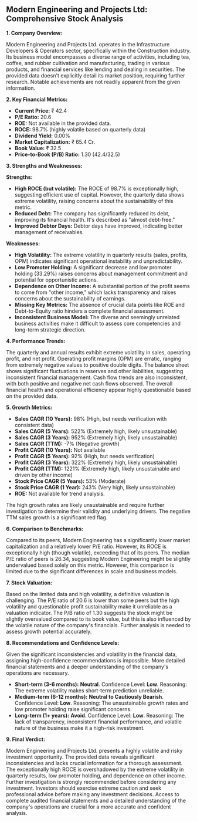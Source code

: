 ## Modern Engineering and Projects Ltd: Comprehensive Stock Analysis

**1. Company Overview:**

Modern Engineering and Projects Ltd. operates in the Infrastructure Developers & Operators sector, specifically within the Construction industry.  Its business model encompasses a diverse range of activities, including tea, coffee, and rubber cultivation and manufacturing, trading in various products, and financial services like lending and dealing in securities. The provided data doesn't explicitly detail its market position, requiring further research.  Notable achievements are not readily apparent from the given information.

**2. Key Financial Metrics:**

* **Current Price:** ₹ 42.4
* **P/E Ratio:** 20.6
* **ROE:** Not available in the provided data.
* **ROCE:** 98.7% (highly volatile based on quarterly data)
* **Dividend Yield:** 0.00%
* **Market Capitalization:** ₹ 65.4 Cr.
* **Book Value:** ₹ 32.5
* **Price-to-Book (P/B) Ratio:** 1.30 (42.4/32.5)


**3. Strengths and Weaknesses:**

**Strengths:**

* **High ROCE (but volatile):**  The ROCE of 98.7% is exceptionally high, suggesting efficient use of capital. However, the quarterly data shows extreme volatility, raising concerns about the sustainability of this metric.
* **Reduced Debt:** The company has significantly reduced its debt, improving its financial health.  It's described as "almost debt-free."
* **Improved Debtor Days:**  Debtor days have improved, indicating better management of receivables.

**Weaknesses:**

* **High Volatility:** The extreme volatility in quarterly results (sales, profits, OPM) indicates significant operational instability and unpredictability.
* **Low Promoter Holding:** A significant decrease and low promoter holding (33.29%) raises concerns about management commitment and potential for opportunistic actions.
* **Dependence on Other Income:**  A substantial portion of the profit seems to come from "other income," which lacks transparency and raises concerns about the sustainability of earnings.
* **Missing Key Metrics:** The absence of crucial data points like ROE and Debt-to-Equity ratio hinders a complete financial assessment.
* **Inconsistent Business Model:** The diverse and seemingly unrelated business activities make it difficult to assess core competencies and long-term strategic direction.


**4. Performance Trends:**

The quarterly and annual results exhibit extreme volatility in sales, operating profit, and net profit.  Operating profit margins (OPM) are erratic, ranging from extremely negative values to positive double digits.  The balance sheet shows significant fluctuations in reserves and other liabilities, suggesting inconsistent financial management. Cash flow trends are also inconsistent, with both positive and negative net cash flows observed.  The overall financial health and operational efficiency appear highly questionable based on the provided data.

**5. Growth Metrics:**

* **Sales CAGR (10 Years):** 98% (High, but needs verification with consistent data)
* **Sales CAGR (5 Years):** 522% (Extremely high, likely unsustainable)
* **Sales CAGR (3 Years):** 952% (Extremely high, likely unsustainable)
* **Sales CAGR (TTM):** -7% (Negative growth)
* **Profit CAGR (10 Years):** Not available
* **Profit CAGR (5 Years):** 92% (High, but needs verification)
* **Profit CAGR (3 Years):** 322% (Extremely high, likely unsustainable)
* **Profit CAGR (TTM):** 1221% (Extremely high, likely unsustainable and driven by other income)
* **Stock Price CAGR (5 Years):** 53% (Moderate)
* **Stock Price CAGR (1 Year):** 243% (Very high, likely unsustainable)
* **ROE:** Not available for trend analysis.

The high growth rates are likely unsustainable and require further investigation to determine their validity and underlying drivers.  The negative TTM sales growth is a significant red flag.

**6. Comparison to Benchmarks:**

Compared to its peers, Modern Engineering has a significantly lower market capitalization and a relatively lower P/E ratio. However, its ROCE is exceptionally high (though volatile), exceeding that of its peers.  The median P/E ratio of peers is 26.34, suggesting Modern Engineering might be slightly undervalued based solely on this metric.  However, this comparison is limited due to the significant differences in scale and business models.

**7. Stock Valuation:**

Based on the limited data and high volatility, a definitive valuation is challenging. The P/E ratio of 20.6 is lower than some peers but the high volatility and questionable profit sustainability make it unreliable as a valuation indicator. The P/B ratio of 1.30 suggests the stock might be slightly overvalued compared to its book value, but this is also influenced by the volatile nature of the company's financials.  Further analysis is needed to assess growth potential accurately.

**8. Recommendations and Confidence Levels:**

Given the significant inconsistencies and volatility in the financial data, assigning high-confidence recommendations is impossible.  More detailed financial statements and a deeper understanding of the company's operations are necessary.

* **Short-term (3-6 months):**  **Neutral**.  Confidence Level: **Low**.  Reasoning:  The extreme volatility makes short-term prediction unreliable.
* **Medium-term (6-12 months):** **Neutral to Cautiously Bearish**. Confidence Level: **Low**. Reasoning:  The unsustainable growth rates and low promoter holding raise significant concerns.
* **Long-term (1+ years):** **Avoid**. Confidence Level: **Low**. Reasoning:  The lack of transparency, inconsistent financial performance, and volatile nature of the business make it a high-risk investment.


**9. Final Verdict:**

Modern Engineering and Projects Ltd. presents a highly volatile and risky investment opportunity. The provided data reveals significant inconsistencies and lacks crucial information for a thorough assessment.  The exceptionally high ROCE is overshadowed by the extreme volatility in quarterly results, low promoter holding, and dependence on other income.  Further investigation is strongly recommended before considering any investment.  Investors should exercise extreme caution and seek professional advice before making any investment decisions.  Access to complete audited financial statements and a detailed understanding of the company's operations are crucial for a more accurate and confident analysis.
